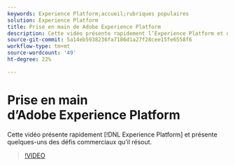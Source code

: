 ```yaml
---
keywords: Experience Platform;accueil;rubriques populaires
solution: Experience Platform
title: Prise en main de Adobe Experience Platform
description: Cette vidéo présente rapidement l’Experience Platform et décrit les défis commerciaux qu’il résout.
source-git-commit: 5a14eb5938236fa7186d1a27f28cee15fe6558f6
workflow-type: tm+mt
source-wordcount: '49'
ht-degree: 22%

---
```



# Prise en main d’Adobe Experience Platform

Cette vidéo présente rapidement [!DNL Experience Platform] et présente quelques-uns des défis commerciaux qu’il résout.

>[!VIDEO](https://video.tv.adobe.com/v/32797?quality=12&learn=on)